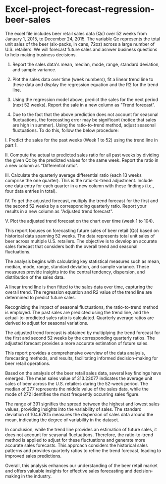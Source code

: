 # Excel-project-forecast-regression-beer-sales
The excel file includes beer retail sales data (Qc) over 52 weeks from January 1, 2015, to December 24, 2015. The variable Qc represents the total unit sales of the beer (six-packs, in cans, 72oz) across a large number of U.S. retailers. We will forecast future sales and asnwer business questions to help making business decisions.

1.  Report the sales data's mean, median, mode, range, standard deviation, and sample variance.

2.  Plot the sales data over time (week numbers), fit a linear trend line to these data and display the regression equation and the R2 for the trend line.

3.  Using the regression model above, predict the sales for the next period (next 52 weeks). Report the sale in a new column as "Trend forecast".

4.  Due to the fact that the above prediction does not account for seasonal fluctuations, the forecasting error may be significant (notice that sales are high in summer). Using the ratio-to-trend method, adjust seasonal fluctuations. To do this, follow the below procedure:

I. Predict the sales for the past weeks (Week 1 to 52) using the trend line in part 1.

II. Compute the actual to predicted sales ratio for all past weeks by dividing the given Qc by the predicted values for the same week. Report the ratio in a new column as "Differential ratio".

III. Calculate the quarterly average differential ratio (each 13 weeks comprise the one quarter). This is the ratio-to-trend adjustment. Include one data entry for each quarter in a new column with these findings (i.e., four data entries in total).

IV. To get the adjusted forecast, multiply the trend forecast for the first and the second 52 weeks by a corresponding quarterly ratio. Report your results in a new column as "Adjusted trend forecast".

V. Plot the adjusted trend forecast on the chart over time (week 1 to 104).

This report focuses on forecasting future sales of beer retail (Qc) based on historical data spanning 52 weeks. The data represents total unit sales of beer across multiple U.S. retailers. The objective is to develop an accurate sales forecast that considers both the overall trend and seasonal fluctuations.

The analysis begins with calculating key statistical measures such as mean, median, mode, range, standard deviation, and sample variance. These measures provide insights into the central tendency, dispersion, and distribution of the sales data.

A linear trend line is then fitted to the sales data over time, capturing the overall trend. The regression equation and R2 value of the trend line are determined to predict future sales.

Recognizing the impact of seasonal fluctuations, the ratio-to-trend method is employed. The past sales are predicted using the trend line, and the actual-to-predicted sales ratio is calculated. Quarterly average ratios are derived to adjust for seasonal variations.

The adjusted trend forecast is obtained by multiplying the trend forecast for the first and second 52 weeks by the corresponding quarterly ratios. The adjusted forecast provides a more accurate estimation of future sales.

This report provides a comprehensive overview of the data analysis, forecasting methods, and results, facilitating informed decision-making for beer retail operations.


Based on the analysis of the beer retail sales data, several key findings have emerged. The mean sales value of 313.23077 indicates the average unit sales of beer across the U.S. retailers during the 52-week period. The median of 277 represents the middle value of the sales data, while the mode of 272 identifies the most frequently occurring sales figure.

The range of 391 signifies the spread between the highest and lowest sales values, providing insights into the variability of sales. The standard deviation of 104.67815 measures the dispersion of sales data around the mean, indicating the degree of variability in the dataset. 


In conclusion, while the trend line provides an estimation of future sales, it does not account for seasonal fluctuations. Therefore, the ratio-to-trend method is applied to adjust for these fluctuations and generate more accurate sales forecasts. This approach considers the historical sales patterns and provides quarterly ratios to refine the trend forecast, leading to improved sales predictions.

Overall, this analysis enhances our understanding of the beer retail market and offers valuable insights for effective sales forecasting and decision-making in the industry.

